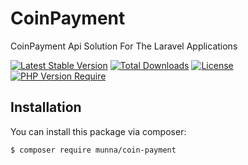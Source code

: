 # CoinPayment
CoinPayment Api Solution For The Laravel Applications

[![Latest Stable Version](http://poser.pugx.org/munna/coin-payment/v-1.0.0)](https://packagist.org/packages/munna/coin-payment) 
[![Total Downloads](http://poser.pugx.org/munna/coin-payment/downloads)](https://packagist.org/packages/munna/coin-payment) 
[![License](http://poser.pugx.org/munna/coin-payment/license)](https://packagist.org/packages/munna/coin-payment) 
[![PHP Version Require](http://poser.pugx.org/munna/coin-payment/require/php-7.2)](https://packagist.org/packages/munna/coin-payment)


## Installation
You can install this package via composer:
```bash
$ composer require munna/coin-payment
```
